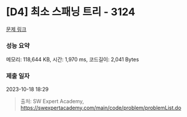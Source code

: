 # [D4] 최소 스패닝 트리 - 3124 

[문제 링크](https://swexpertacademy.com/main/code/problem/problemDetail.do?contestProbId=AV_mSnmKUckDFAWb) 

### 성능 요약

메모리: 118,644 KB, 시간: 1,970 ms, 코드길이: 2,041 Bytes

### 제출 일자

2023-10-18 18:29



> 출처: SW Expert Academy, https://swexpertacademy.com/main/code/problem/problemList.do